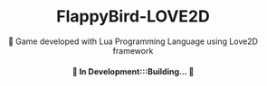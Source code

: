 <h1 align="center">FlappyBird-LOVE2D </h1>

<p align="center">🚀 Game developed with Lua Programming Language using Love2D framework</p>

<h4 align="center"> 
	🚧  In Development:::Building...  🚧
</h4>

